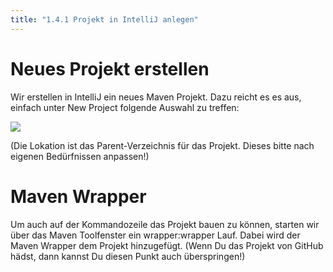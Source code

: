 ```yaml
---
title: "1.4.1 Projekt in IntelliJ anlegen"
---
```


# Neues Projekt erstellen
Wir erstellen in IntelliJ ein neues Maven Projekt. Dazu reicht es es aus, einfach unter New Project folgende Auswahl zu treffen:

<img src="../1.4-new-project.png"></img>

(Die Lokation ist das Parent-Verzeichnis für das Projekt. Dieses bitte nach eigenen Bedürfnissen anpassen!)

# Maven Wrapper

Um auch auf der Kommandozeile das Projekt bauen zu können, starten wir über das Maven Toolfenster ein wrapper:wrapper Lauf. Dabei wird der Maven Wrapper dem Projekt hinzugefügt. (Wenn Du das Projekt von GitHub hädst, dann kannst Du diesen Punkt auch überspringen!)


